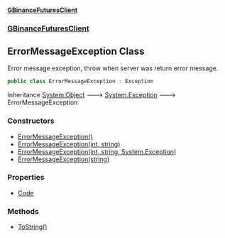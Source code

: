 #### [GBinanceFuturesClient](./index.md 'index')
### [GBinanceFuturesClient](./GBinanceFuturesClient.md 'GBinanceFuturesClient')
## ErrorMessageException Class
Error message exception, throw when server was return error message.  
```csharp
public class ErrorMessageException : Exception
```
Inheritance [System.Object](https://docs.microsoft.com/en-us/dotnet/api/System.Object 'System.Object') &#129106; [System.Exception](https://docs.microsoft.com/en-us/dotnet/api/System.Exception 'System.Exception') &#129106; ErrorMessageException  
### Constructors
- [ErrorMessageException()](./GBinanceFuturesClient-ErrorMessageException-ErrorMessageException().md 'GBinanceFuturesClient.ErrorMessageException.ErrorMessageException()')
- [ErrorMessageException(int, string)](./GBinanceFuturesClient-ErrorMessageException-ErrorMessageException(int_string).md 'GBinanceFuturesClient.ErrorMessageException.ErrorMessageException(int, string)')
- [ErrorMessageException(int, string, System.Exception)](./GBinanceFuturesClient-ErrorMessageException-ErrorMessageException(int_string_System-Exception).md 'GBinanceFuturesClient.ErrorMessageException.ErrorMessageException(int, string, System.Exception)')
- [ErrorMessageException(string)](./GBinanceFuturesClient-ErrorMessageException-ErrorMessageException(string).md 'GBinanceFuturesClient.ErrorMessageException.ErrorMessageException(string)')
### Properties
- [Code](./GBinanceFuturesClient-ErrorMessageException-Code.md 'GBinanceFuturesClient.ErrorMessageException.Code')
### Methods
- [ToString()](./GBinanceFuturesClient-ErrorMessageException-ToString().md 'GBinanceFuturesClient.ErrorMessageException.ToString()')
